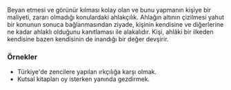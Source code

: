 Beyan etmesi ve görünür kılması kolay olan ve bunu yapmanın kişiye bir maliyeti, zararı olmadığı konulardaki ahlakçılık. Ahlağın altının çizilmesi yahut bir konunun sonuca bağlanmasından ziyade, kişinin kendisine ve diğerlerine ne kadar ahlaklı olduğunu kanıtlaması ile alakalıdır. Kişi, ahlâki bir ilkeden kendisine bazen kendisinin de inandığı bir değer devşirir.

### Örnekler
- Türkiye'de zencilere yapılan ırkçılığa karşı olmak.
- Kutsal kitapları oy isterken yanında gezdirmek.